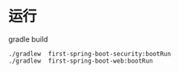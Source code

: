 

# 运行

gradle build

```
./gradlew  first-spring-boot-security:bootRun
./gradlew  first-spring-boot-web:bootRun
```








